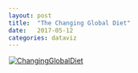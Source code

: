 ```yaml
---
layout: post
title:  "The Changing Global Diet"
date:   2017-05-12 
categories: dataviz
---
```


<html>
<head>
	<title></title>
</head>
<body>
	<div class='tableauPlaceholder' id='viz1494871438638' style="padding:1px; width:1500px; height:3400px;">
		<noscript><a href='http:&#47;&#47;ciat.cgiar.org&#47;the-changing-global-diet&#47;'><img alt='ChangingGlobalDiet ' src='https:&#47;&#47;public.tableau.com&#47;static&#47;images&#47;CG&#47;CGDinfographictest&#47;ChangingGlobalDiet&#47;1_rss.png' style='border: none'></a></noscript><object class='tableauViz' style='display:none;'>
			<param name='host_url' value='https%3A%2F%2Fpublic.tableau.com%2F'>
			 <param name='site_root' value=''>
			<param name='name' value='CGDinfographictest&#47;ChangingGlobalDiet'>
			<param name='tabs' value='no'>
			<param name='toolbar' value='yes'>
			<param name='static_image' value='https:&#47;&#47;public.tableau.com&#47;static&#47;images&#47;CG&#47;CGDinfographictest&#47;ChangingGlobalDiet&#47;1.png'>
			 <param name='animate_transition' value='yes'>
			<param name='display_static_image' value='yes'>
			<param name='display_spinner' value='yes'>
			<param name='display_overlay' value='yes'>
			<param name='display_count' value='yes'>
		</object>
	</div>
	<script type='text/javascript'>
	                   var divElement = document.getElementById('viz1494871438638');                    var vizElement = divElement.getElementsByTagName('object')[0];                    vizElement.style.width='1504px';vizElement.style.height='3369px';                    var scriptElement = document.createElement('script');                    scriptElement.src = 'https://public.tableau.com/javascripts/api/viz_v1.js';                    vizElement.parentNode.insertBefore(scriptElement, vizElement);                
	</script>
</body>
</html>
 